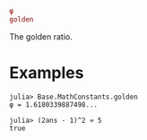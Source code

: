 ```julia
φ
golden
```

The golden ratio.

# Examples

```jldoctest
julia> Base.MathConstants.golden
φ = 1.6180339887498...

julia> (2ans - 1)^2 ≈ 5
true
```
